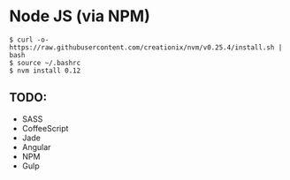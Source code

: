 # Node JS (via NPM)

```
$ curl -o- https://raw.githubusercontent.com/creationix/nvm/v0.25.4/install.sh | bash
$ source ~/.bashrc
$ nvm install 0.12
```

## TODO:

* SASS
* CoffeeScript
* Jade
* Angular
* NPM
* Gulp
